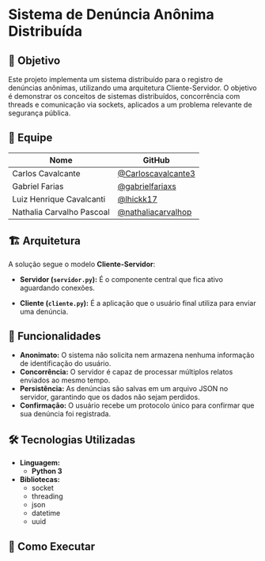 ﻿# Sistema de Denúncia Anônima Distribuída

## 🎯 Objetivo

Este projeto implementa um sistema distribuído para o registro de denúncias anônimas, utilizando uma arquitetura Cliente-Servidor. O objetivo é demonstrar os conceitos de sistemas distribuídos, concorrência com threads e comunicação via sockets, aplicados a um problema relevante de segurança pública.

## 👥 Equipe

| Nome  | GitHub |
|-------|--------|
| Carlos Cavalcante | [@Carloscavalcante3](https://github.com/Carloscavalcante3) |
| Gabriel Farias | [@gabrielfariaxs](https://github.com/gabrielfariaxs) |
| Luiz Henrique Cavalcanti | [@lhickk17](https://github.com/lhickk17) |
| Nathalia Carvalho Pascoal | [@nathaliacarvalhop](https://github.com/nathaliacarvalhop) |

## 🏗️ Arquitetura

A solução segue o modelo **Cliente-Servidor**:

* **Servidor (`servidor.py`):** É o componente central que fica ativo aguardando conexões.

* **Cliente (`cliente.py`):** É a aplicação que o usuário final utiliza para enviar uma denúncia.

## 📨 Funcionalidades

* **Anonimato:** O sistema não solicita nem armazena nenhuma informação de identificação do usuário.
* **Concorrência:** O servidor é capaz de processar múltiplos relatos enviados ao mesmo tempo.
* **Persistência:** As denúncias são salvas em um arquivo JSON no servidor, garantindo que os dados não sejam perdidos.
* **Confirmação:** O usuário recebe um protocolo único para confirmar que sua denúncia foi registrada.

## 🛠️ Tecnologias Utilizadas

* **Linguagem:** 
    * **Python 3**
* **Bibliotecas:**
    * socket
    * threading
    * json
    * datetime
    * uuid

## 🚀 Como Executar

